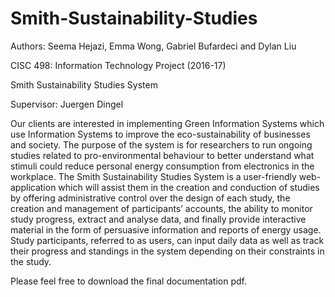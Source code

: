 # Smith-Sustainability-Studies

Authors: Seema Hejazi, Emma Wong, Gabriel Bufardeci and Dylan Liu

CISC 498: Information Technology Project (2016-17)

Smith Sustainability Studies System

Supervisor: Juergen Dingel


Our clients are interested in implementing Green Information Systems which use Information Systems to improve the eco-sustainability of businesses and society. The purpose of the system is for researchers to run ongoing studies related to pro-environmental behaviour to better understand what stimuli could reduce personal energy consumption from electronics in the workplace. The Smith Sustainability Studies System is a user-friendly web-application which will assist them in the creation and conduction of studies by offering administrative control over the design of each study, the creation and management of participants’ accounts, the ability to monitor study progress, extract and analyse data, and finally provide interactive material in the form of persuasive information and reports of energy usage. Study participants, referred to as users, can input daily data as well as track their progress and standings in the system depending on their constraints in the study.

Please feel free to download the final documentation pdf.
